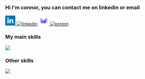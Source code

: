 ### Hi I'm connor, you can contact me on linkedin or email
[<svg width="32px" xmlns="http://www.w3.org/2000/svg" aria-label="LinkedIn" role="img" viewBox="0 0 512 512" fill="#fff"><path d="m0 0H512V512H0" fill="#0077b5"/><circle cx="142" cy="138" r="37"/><path stroke="#fff" stroke-width="66" d="M244 194v198M142 194v198"/><path d="M276 282c0-20 13-40 36-40 24 0 33 18 33 45v105h66V279c0-61-32-89-76-89-34 0-51 19-59 32"/></svg>
![linkedin](https://github.com/user-attachments/assets/5731aa49-9738-4b7f-a8ca-62ab7b71c356)](https://www.linkedin.com/in/coneastdev/)
[<svg width="32px" xmlns="http://www.w3.org/2000/svg" aria-label="Proton Mail" role="img" viewBox="0 0 512 512"><path d="m0 0H512V512H0" fill="#fff"/><linearGradient id="a" x1=".8" y1="1"><stop offset="0" stop-color="#d8cbff"/><stop offset="1" stop-color="#9d7aff"/></linearGradient><radialGradient id="b" cx="1.4" cy="0" r="1.6"><stop offset=".6" stop-color="#6d4aff"/><stop offset="1" stop-color="#aa8eff"/></radialGradient><path fill="url(#a)" d="M332 395h60a36 36 0 0036-36V124c0-8-8-10-12-7L279 232c-16 13-35 10-48-2L99 119c-7-7-15-2-15 5v60"/><path fill="url(#b)" d="M84 183v176a36 36 0 0036 36h235V168l-50 42-74 66s-17 13-36 0"/></svg>
![proton](https://github.com/user-attachments/assets/9010ede3-5672-4165-863a-d63088dc45e9)](mailto:coneastdev@proton.me)

### My main skills
<img src="https://skillicons.dev/icons?i=python,react,nodejs,astro,ts,tailwind,sass,git" />

### Other skills
<img src="https://skillicons.dev/icons?i=arch,rust,vscodium,sqlite,svg,git,qt,cpp,cmake,md,figma,flask,bootstrap,bash" />
<!-- [![Anurag's GitHub stats](https://github-readme-stats.vercel.app/api?username=coneastdev)](https://github.com/anuraghazra/github-readme-stats)

**coneastdev/coneastdev** is a ✨ _special_ ✨ repository because its `README.md` (this file) appears on your GitHub profile.

Here are some ideas to get you started:

- 🔭 I’m currently working on ...
- 🌱 I’m currently learning ...
- 👯 I’m looking to collaborate on ...
- 🤔 I’m looking for help with ...
- 💬 Ask me about ...
- 📫 How to reach me: ...
- 😄 Pronouns: ...
- ⚡ Fun fact: ...
-->

